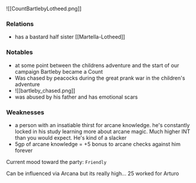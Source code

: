 ![[CountBartlebyLotheed.png]]

### Relations
- has a bastard half sister [[Martella-Lotheed]]

### Notables
- at some point between the childrens adventure and the start of our campaign Bartleby became a Count
- Was chased by peacocks during the great prank war in the children's adventure
- ![[bartleby_chased.png]]
- was abused by his father and has emotional scars


### Weaknesses
- a person with an insatiable thirst for arcane knowledge.  he's constantly locked in his study learning more about arcane magic.  Much higher INT than you would expect.  He's kind of a slacker
- 5gp of arcane knowledge = +5 bonus to arcane checks against him forever

Current mood toward the party:  `Friendly`

Can be influenced via Arcana but its really high... 25 worked for Arturo

